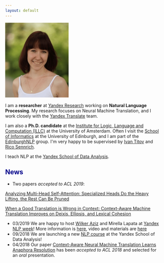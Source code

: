 ```yaml
---
layout: default
---
```


<!-- (comment) the image below can be found in img folder of this very project-->
<!-- ![i_am_a_fox](./img/people/lena-min.png){: style="float: right; margin: 0px 20px; width: 204px; height: 240px" } -->


<a onMouseOver="document.readmore_1.src='/img/people/foxie.jpeg';" onMouseOut="document.readmore_1.src='/img/people/lena-min.png';">
<img src="/img/people/lena-min.png" name="readmore_1" width=204px height=240px></a>



I am a __researcher__ at [Yandex Research]({{site.yandex_research_main}}) working on __Natural Language Processing__. My research focuses on Neural Machine Translation, and I work closely with the [Yandex Translate](https://translate.yandex.com) team.

I am also a __Ph.D. candidate__ at the [Institute for Logic, Language and Computation (ILLC)]({{site.uva_url_main}}) at the University of Amsterdam. Often I visit the [School of Informatics]({{site.school_of_informatics}}) at the University of Edinburgh, and I am part of the [EdinburghNLP]({{site.edn_nlp_main}}) group. I'm very happy to be supervised by [Ivan Titov]({{site:ivan_page}}) and [Rico Sennrich]({{site.rico_page}}).

I teach NLP at the [Yandex School of Data Analysis](https://yandexdataschool.com).

## <span style="color:darkblue">News </span>

* Two papers _accepted to ACL 2019_:

[Analyzing Multi-Head Self-Attention: Specialized Heads Do the Heavy Lifting, the Rest Can Be Pruned](https://arxiv.org/abs/1905.09418)

[When a Good Translation is Wrong in Context: Context-Aware Machine Translation Improves on Deixis, Ellipsis, and Lexical Cohesion](https://arxiv.org/abs/1905.05979)
* 03/2019 We are happy to host [Wilker Aziz](http://wilkeraziz.github.io) and Mirella Lapata at [Yandex NLP week](https://yandex.com/company/blog/nlp-week-2019)! More information is [here](https://academy.yandex.ru/events/data_analysis/NLP_week/), video and materials are [here](https://yandexdataschool.ru/edu-process/nlp-week)
* 09/2018 We are launching a new [NLP course](https://github.com/yandexdataschool/nlp_course) at the Yandex School of Data Analysis!
* 04/2018 Our paper [Context-Aware Neural Machine Translation Learns Anaphora Resolution](https://arxiv.org/pdf/1805.10163.pdf) has been _accepted to ACL 2018_ and selected for an _oral_ presentation.

